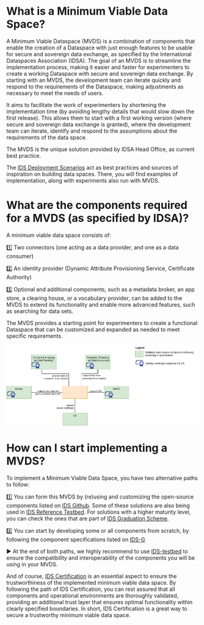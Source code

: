 # What is a Minimum Viable Data Space? 
A Minimum Viable Dataspace (MVDS) is a combination of components that enable the creation of a Dataspace with just enough features to be usable for secure and sovereign data exchange, as specified by the International Dataspaces Association (IDSA). The goal of an MVDS is to streamline the implementation process, making it easier and faster for experimenters to create a working Dataspace with secure and sovereign data exchange. By starting with an MVDS, the development team can iterate quickly and respond to the requirements of the Dataspace, making adjustments as necessary to meet the needs of users.

It aims to facilitate the work of experimenters by shortening the implementation time (by avoiding lengthy details that would slow down the first release). This allows them to start with a first working version (where secure and sovereign data exchange is granted), where the development team can iterate, identify and respond to the assumptions about the requirements of the data space. 

The MVDS is the unique solution provided by IDSA Head Office, as current best practice.

The [IDS Deployment Scenarios](https://github.com/International-Data-Spaces-Association/IDS-Deployment-Scenarios) act as best practices and sources of inspiration on building data spaces. There, you will find examples of implementation, along with experiments also run with MVDS.

# What are the components required for a MVDS (as specified by IDSA)?
A minimum viable data space consists of: 


1️⃣ Two connectors (one acting as a data provider, and one as a data consumer)

2️⃣ An identity provider (Dynamic Attribute Provisioning Service, Certificate Authority)

3️⃣ Optional and additional components, such as a metadata broker, an app store, a clearing house, or a vocabulary provider, can be added to the MVDS to extend its functionality and enable more advanced features, such as searching for data sets. 

The MVDS provides a starting point for experimenters to create a functional Dataspace that can be customized and expanded as needed to meet specific requirements.

![Minimum Viable Data Space](../pictures/MVDS-Testbed_1.0.png)

# How can I start implementing a MVDS? 
To implement a Minimum Viable Data Space, you have two alternative paths to follow: 


:one: You can form this MVDS by (re)using and customizing the open-source components listed on [IDS Github](https://github.com/International-Data-Spaces-Association/idsa/blob/main/overview_repositories.md). Some of these solutions are also being used in [IDS Reference Testbed](../README.md). For solutions with a higher maturity level, you can check the ones that are part of [IDS Graduation Scheme](https://github.com/International-Data-Spaces-Association/idsa/blob/main/graduation_scheme/Projects.md).

:two: You can start by developing some or all components from scratch, by following the component specifications listed on [IDS-G](https://github.com/International-Data-Spaces-Association/IDS-G)

:arrow_forward: At the end of both paths, we highly recommend to use [IDS-testbed](https://github.com/International-Data-Spaces-Association/IDS-testbed) to ensure the compatibility and interoperability of the components you will be using in your MVDS.

And of course, [IDS Certification](https://internationaldataspaces.org/use/certification/) is an essential aspect to ensure the trustworthiness of the implemented minimum viable data space. By following the path of IDS Certification, you can rest assured that all components and operational environments are thoroughly validated, providing an additional trust layer that ensures optimal functionality within clearly specified boundaries. In short, IDS Certification is a great way to secure a trustworthy minimum viable data space.

